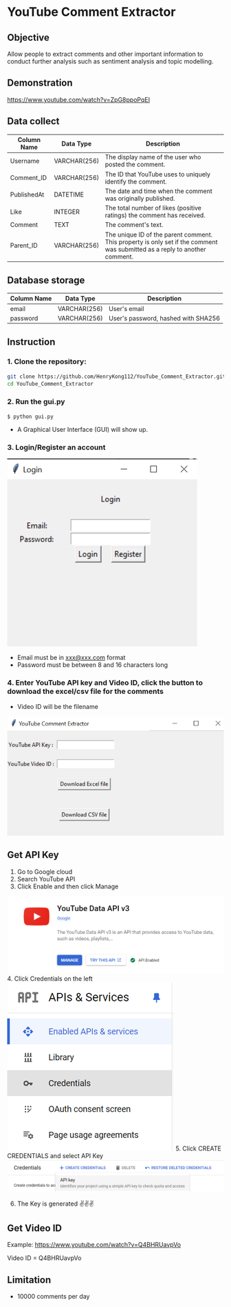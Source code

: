 # YouTube Comment Extractor

## Objective

Allow people to extract comments and other important information to conduct further analysis such as sentiment analysis and topic modelling.

## Demonstration

https://www.youtube.com/watch?v=ZpG8ppoPqEI

## Data collect

| Column Name | Data Type    | Description                                           |
|-------------|--------------|-------------------------------------------------------|
| Username    | VARCHAR(256) | The display name of the user who posted the comment.  |
| Comment_ID  | VARCHAR(256) | The ID that YouTube uses to uniquely identify the comment. |
| PublishedAt | DATETIME     | The date and time when the comment was originally published. |
| Like        | INTEGER      | The total number of likes (positive ratings) the comment has received. |
| Comment    | TEXT         | The comment's text.                                   |
| Parent_ID   | VARCHAR(256) | The unique ID of the parent comment. This property is only set if the comment was submitted as a reply to another comment. |

## Database storage

| Column Name | Data Type    | Description                                           |
|-------------|--------------|-------------------------------------------------------|
| email    | VARCHAR(256) | User's email  |
| password  | VARCHAR(256) | User's password, hashed with SHA256 |

## Instruction
### 1. Clone the repository:
   ```bash
   git clone https://github.com/HenryKong112/YouTube_Comment_Extractor.git
   cd YouTube_Comment_Extractor
   ```
### 2. Run the gui.py
  ```
  $ python gui.py
  ```
- A Graphical User Interface (GUI) will show up.


### 3. Login/Register an account

<img src='image/login_page.png'>

- Email must be in xxx@xxx.com format
- Password must be between 8 and 16 characters long

### 4. Enter YouTube API key and Video ID, click the button to download the excel/csv file for the comments

- Video ID will be the filename
  
<img src='image/YCE.png'>

## Get API Key
1. Go to Google cloud
2. Search YouTube API
3. Click Enable and then click Manage
<img src='image/API Key.png'>
4. Click Credentials on the left
<img src='image/Credentials.png'>
5. Click CREATE CREDENTIALS and select API Key
<img src='image/create_key.png'>

6. The Key is generated ✌️✌️✌️

## Get Video ID

Example: https://www.youtube.com/watch?v=Q4BHRUavpVo

Video ID = Q4BHRUavpVo

## Limitation

* 10000 comments per day


